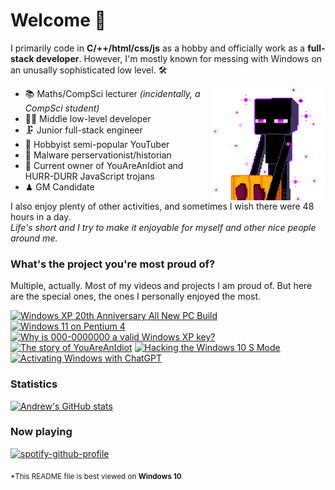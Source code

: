 # Welcome 👋


I primarily code in **C/++/html/css/js** as a hobby and officially work as a **full-stack developer**.
However, I'm mostly known for messing with Windows on an unusally sophisticated low level. 🛠


<img align="right" alt="Enderman" width="180" src="https://github.com/Endermanch/Endermanch/blob/main/enderman.gif" />

* 📚 Maths/CompSci lecturer *(incidentally, a CompSci student)*
* 🐱‍💻 Middle low-level developer
* 🗜 Junior full-stack engineer
* 📸 Hobbyist semi-popular YouTuber
* 💾 Malware perservationist/historian
* 🦟 Current owner of YouAreAnIdiot and HURR-DURR JavaScript trojans
* ♟ GM Candidate

I also enjoy plenty of other activities, and sometimes I wish there were 48 hours in a day.  
*Life's short and I try to make it enjoyable for myself and other nice people around me.*

### What's the project you're most proud of?
Multiple, actually. Most of my videos and projects I am proud of. But here are the special ones, the ones I personally enjoyed the most.  

[![Windows XP 20th Anniversary All New PC Build](https://ytcards.demolab.com/?id=EGfokua_j80&title=20th+Anv.+All+New+Windows+XP+Computer&lang=en&timestamp=1634831372&background_color=%230d1117&title_color=%23ffffff&stats_color=%23dedede&max_title_lines=1&width=250&border_radius=5 "Windows XP 20th Anniversary All New PC Build")](https://www.youtube.com/watch?v=EGfokua_j80)
[![Windows 11 on Pentium 4](https://ytcards.demolab.com/?id=ivrlU73VcHw&title=Windows+11+on+Pentium+4&lang=en&timestamp=1676908172&background_color=%230d1117&title_color=%23ffffff&stats_color=%23dedede&max_title_lines=1&width=250&border_radius=5 "Windows 11 on Pentium 4")](https://www.youtube.com/watch?v=ivrlU73VcHw)
[![Why is 000-0000000 a valid Windows XP key?](https://ytcards.demolab.com/?id=vbqpUtL671E&title=Behind+the+Windows+XP+Keygen&lang=en&timestamp=1695224972&background_color=%230d1117&title_color=%23ffffff&stats_color=%23dedede&max_title_lines=1&width=250&border_radius=5 "Why is 000-0000000 a valid Windows XP key?")](https://www.youtube.com/watch?v=vbqpUtL671E)
[![The story of YouAreAnIdiot](https://ytcards.demolab.com/?id=ZcwxToKjJhE&title=The+Story+of+YouAreAnIdiot&lang=en&timestamp=1590940172&background_color=%230d1117&title_color=%23ffffff&stats_color=%23dedede&max_title_lines=1&width=250&border_radius=5 "The Story of YouAreAnIdiot")](https://www.youtube.com/watch?v=ZcwxToKjJhE)
[![Hacking the Windows 10 S Mode](https://ytcards.demolab.com/?id=qUvBSt66Wpk&title=Hacking+the+Windows+10+S+Mode&lang=en&timestamp=1676303372&background_color=%230d1117&title_color=%23ffffff&stats_color=%23dedede&max_title_lines=1&width=250&border_radius=5 "Hacking the Windows 10 S Mode")](https://www.youtube.com/watch?v=vbqpUtL671E)
[![Activating Windows with ChatGPT](https://ytcards.demolab.com/?id=DUUTHkQrYy0&title=Activating+Windows+with+ChatGPT&lang=en&timestamp=1686930572&background_color=%230d1117&title_color=%23ffffff&stats_color=%23dedede&max_title_lines=1&width=250&border_radius=5 "Activating Windows with ChatGPT")](https://www.youtube.com/watch?v=DUUTHkQrYy0)

### Statistics
[![Andrew's GitHub stats](https://github-readme-stats.vercel.app/api?username=abdo1115&theme=transparent)](https://github.com/anuraghazra/github-readme-stats)

### Now playing
[![spotify-github-profile](https://spotify-github-profile.kittinanx.com/api/view?uid=31q4k7jyo6jy6wvexdk4bgknxbeu&cover_image=true&theme=natemoo-re&show_offline=false&background_color=121212&interchange=true&bar_color=6b03b0&bar_color_cover=false)](https://spotify-github-profile.kittinanx.com/api/view?uid=31q4k7jyo6jy6wvexdk4bgknxbeu&redirect=true)

<sub>*This README file is best viewed on <strong>Windows 10</strong></sub>
